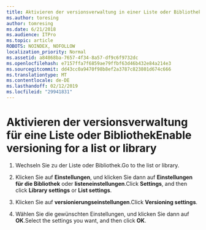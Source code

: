```yaml
---
title: Aktivieren der versionsverwaltung in einer Liste oder Bibliothek
ms.author: toresing
author: tomresing
ms.date: 6/21/2018
ms.audience: ITPro
ms.topic: article
ROBOTS: NOINDEX, NOFOLLOW
localization_priority: Normal
ms.assetid: a84868ba-7657-4f34-8a57-df9c6f9732dc
ms.openlocfilehash: e7157ffa7f6859ae79ffbf63d46b432e84a214e3
ms.sourcegitcommit: dd43cc0a9470f98b8ef2a3787c823801d674c666
ms.translationtype: MT
ms.contentlocale: de-DE
ms.lasthandoff: 02/12/2019
ms.locfileid: "29941831"
---
```

# <a name="enable-versioning-for-a-list-or-library"></a><span data-ttu-id="1d2ad-102">Aktivieren der versionsverwaltung für eine Liste oder Bibliothek</span><span class="sxs-lookup"><span data-stu-id="1d2ad-102">Enable versioning for a list or library</span></span>

1. <span data-ttu-id="1d2ad-103">Wechseln Sie zu der Liste oder Bibliothek.</span><span class="sxs-lookup"><span data-stu-id="1d2ad-103">Go to the list or library.</span></span>
    
2. <span data-ttu-id="1d2ad-104">Klicken Sie auf **Einstellungen**, und klicken Sie dann auf **Einstellungen für die Bibliothek** oder **listeneinstellungen**.</span><span class="sxs-lookup"><span data-stu-id="1d2ad-104">Click **Settings**, and then click **Library settings** or **List settings**.</span></span>
    
3. <span data-ttu-id="1d2ad-105">Klicken Sie auf **versionierungseinstellungen**.</span><span class="sxs-lookup"><span data-stu-id="1d2ad-105">Click **Versioning settings**.</span></span>
    
4. <span data-ttu-id="1d2ad-106">Wählen Sie die gewünschten Einstellungen, und klicken Sie dann auf **OK**.</span><span class="sxs-lookup"><span data-stu-id="1d2ad-106">Select the settings you want, and then click **OK**.</span></span>
    

